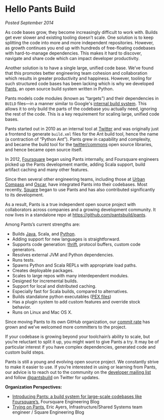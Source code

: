 Hello Pants Build
=================

*Posted September 2014*

As code bases grow, they become increasingly difficult to work with.
Builds get ever slower and existing tooling doesn’t scale. One solution
is to keep splitting the code into more and more independent
repositories. However, as growth continues you end up with hundreds of
free-floating codebases with hard-to-manage dependencies. This makes it
hard to discover, navigate and share code which can impact developer
productivity.

Another solution is to have a single large, unified code base. We’ve
found that this promotes better engineering team cohesion and
collaboration which results in greater productivity and happiness.
However, tooling for such structured code bases has been lacking which
is why we developed [Pants](http://pantsbuild.org/), an open
source build system written in Python.

Pants models code modules (known as “targets”) and their dependencies in
`BUILD` files—in a manner similar to Google's [internal build
system](http://google-engtools.blogspot.com/2011/08/build-in-cloud-how-build-system-works.html).
This allows it to only build the parts of the codebase you actually
need, ignoring the rest of the code. This is a key requirement for
scaling large, unified code bases.

Pants started out in 2010 as an internal tool at
[Twitter](https://twitter.com/) and was originally just a frontend to
generate `build.xml` files for the Ant build tool, hence the name (a
contraction of “Python Ant”). Pants grew in capability and complexity,
and became the build tool for the
[twitter/commons](https://github.com/twitter/commons/) open source
libraries, and hence became open source itself.

In 2012, [Foursquare](https://foursquare.com/) began using Pants
internally, and Foursquare engineers picked up the Pants development
mantle, adding Scala support, build artifact caching and many other
features.

Since then several other engineering teams, including those at [Urban
Compass](https://www.urbancompass.com/) and
[Oscar](https://www.hioscar.com/?locale=en), have integrated Pants into
their codebases. Most recently, [Square](https://squareup.com/) began to
use Pants and has also contributed significantly to its development.

As a result, Pants is a true independent open source project with
collaborators across companies and a growing development community. It
now lives in a standalone repo at <https://github.com/pantsbuild/pants>.

Among Pants’s current strengths are:

-   Builds [Java](http://pantsbuild.org/JVMProjects.html), Scala,
    and [Python](http://pantsbuild.org/python-readme.html).
-   Adding support for new languages is straightforward.
-   Supports code generation:
    [thrift](http://pantsbuild.org/ThriftDeps.html), protocol
    buffers, custom code generators.
-   Resolves external JVM and Python dependencies.
-   Runs tests.
-   Spawns Python and Scala REPLs with appropriate load paths.
-   Creates deployable packages.
-   Scales to large repos with many interdependent modules.
-   Designed for incremental builds.
-   Support for local and distributed caching.
-   Especially fast for Scala builds, compared to alternatives.
-   Builds standalone python executables ([PEX
    files](https://pex.readthedocs.io/))
-   Has a plugin system to add custom features and override stock
    behavior.
-   Runs on Linux and Mac OS X.

Since moving Pants to its own GitHub organization, our [commit
rate](https://github.com/pantsbuild/pants/graphs/contributors) has grown
and we’ve welcomed more committers to the project.

If your codebase is growing beyond your toolchain’s ability to scale,
but you’re reluctant to split it up, you might want to give Pants a try.
It may be of particular interest if you have complex dependencies,
generated code and custom build steps.

Pants is still a young and evolving open source project. We constantly
strive to make it easier to use. If you’re interested in using or
learning from Pants, our advice is to reach out to the community on the
[developer mailing
list](http://pantsbuild.org/howto_contribute.html) and follow
[@pantsbuild](https://twitter.com/pantsbuild) on Twitter for updates.

**Organization Perspectives:**

-   [Introducing Pants: a build system for large-scale codebases like
    Foursquare’s](https://enterprise.foursquare.com/intersections/article/introducing-pants-a-build-system-for-large-scale/),
    Foursquare Engineering Blog
-   [Trying on
    Pants](http://corner.squareup.com/2014/09/trying-on-pants.html),
    Eric Ayers, Infrastructure/Shared Systems team engineer / Square
    Engineering Blog

